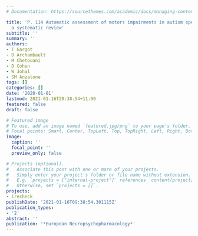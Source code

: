 ```yaml
---
# Documentation: https://sourcethemes.com/academic/docs/managing-content/

title: 'P. 114 Automatic assessment of motors impairments in autism spectrum disorders:
  a systematic review'
subtitle: ''
summary: ''
authors:
- T Gargot
- D Archambault
- M Chetouani
- D Cohen
- W Johal
- SM Anzalone
tags: []
categories: []
date: '2020-01-01'
lastmod: 2021-01-16T20:38:54+11:00
featured: false
draft: false

# Featured image
# To use, add an image named `featured.jpg/png` to your page's folder.
# Focal points: Smart, Center, TopLeft, Top, TopRight, Left, Right, BottomLeft, Bottom, BottomRight.
image:
  caption: ''
  focal_point: ''
  preview_only: false

# Projects (optional).
#   Associate this post with one or more of your projects.
#   Simply enter your project's folder or file name without extension.
#   E.g. `projects = ["internal-project"]` references `content/project/deep-learning/index.md`.
#   Otherwise, set `projects = []`.
projects: 
- irecheck
publishDate: '2021-01-16T09:38:54.301115Z'
publication_types:
- '2'
abstract: ''
publication: '*European Neuropsychopharmacology*'
---
```

